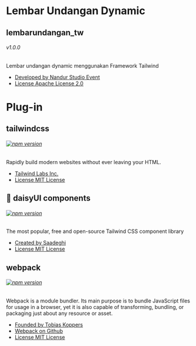 # Lembar Undangan Dynamic
## lembarundangan_tw

###### v1.0.0

Lembar undangan dynamic menggunakan Framework Tailwind

* [Developed by Nandur Studio Event](https://github.com/nandur93)
* [License Apache License 2.0](https://github.com/nandur93/lembarundangan_tw/blob/a7fc9daf2de5c443852cbc8f4e6120fb41975ed4/LICENSE)

# Plug-in

## tailwindcss

###### [![npm version](https://badge.fury.io/js/tailwindcss.svg)](//npmjs.com/package/tailwindcss)

Rapidly build modern websites without ever leaving your HTML.

* [Tailwind Labs Inc.](https://github.com/tailwindlabs/tailwindcss)
* [License MIT License](https://github.com/tailwindlabs/tailwindcss/blob/62e35142330b342159bdfe114a62bacb6c7220fe/LICENSE)

## 🌻 daisyUI components 

###### [![npm version](https://badge.fury.io/js/daisyui.svg)](//npmjs.com/package/daisyui)

The most popular, free and open-source
Tailwind CSS component library

* [Created by Saadeghi](https://github.com/saadeghi/daisyui)
* [License MIT License](https://github.com/saadeghi/daisyui/blob/b16ec4f25d3dd73bb848c2cee23147ad05f0d22d/LICENSE)


## webpack

###### [![npm version](https://badge.fury.io/js/webpack.svg)](//npmjs.com/package/webpack)

Webpack is a module bundler. Its main purpose is to bundle JavaScript files for usage in a browser, yet it is also capable of transforming, bundling, or packaging just about any resource or asset.

* [Founded by Tobias Koppers](https://github.com/sokra)
* [Webpack on Github](https://github.com/webpack/webpack)
* [License MIT License](https://github.com/webpack/webpack/blob/2738eebc7880835d88c727d364ad37f3ec557593/LICENSE)